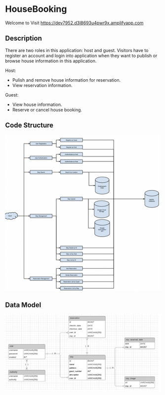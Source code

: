 # HouseBooking

Welcome to Visit https://dev7952.d3l8693u4pwr9x.amplifyapp.com

## Description

There are two roles in this application: host and guest. Visitors have to register an account and login into application when they want to publish or browse house information in this application.

Host:

- Pulish and remove house information for reservation.
- View reservation information.

Guest:

- View house information.
- Reserve or cancel house booking.


## Code Structure

![code structure](./imgs/codestructure.png)



## Data Model

![Data Model](./imgs/DataModel.png)





